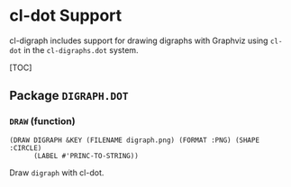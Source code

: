 # cl-dot Support

cl-digraph includes support for drawing digraphs with Graphviz using `cl-dot`
  in the `cl-digraphs.dot` system.

  [TOC]

## Package `DIGRAPH.DOT`

### `DRAW` (function)

    (DRAW DIGRAPH &KEY (FILENAME digraph.png) (FORMAT :PNG) (SHAPE :CIRCLE)
          (LABEL #'PRINC-TO-STRING))

Draw `digraph` with cl-dot.

